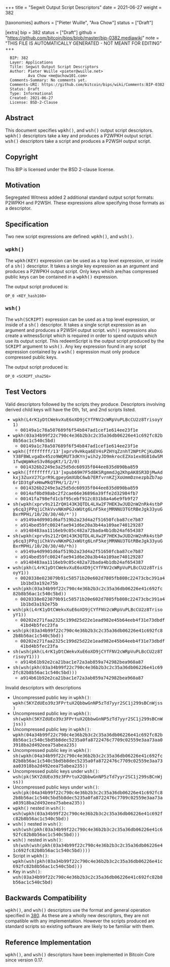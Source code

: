 
+++
title = "Segwit Output Script Descriptors"
date = 2021-06-27
weight = 382

[taxonomies]
authors = ["Pieter Wuille", "Ava Chow"]
status = ["Draft"]

[extra]
bip = 382
status = ["Draft"]
github = "https://github.com/bitcoin/bips/blob/master/bip-0382.mediawiki"
note = "THIS FILE IS AUTOMATICALLY GENERATED - NOT MEANT FOR EDITING"
+++

```
  BIP: 382
  Layer: Applications
  Title: Segwit Output Script Descriptors
  Author: Pieter Wuille <pieter@wuille.net>
          Ava Chow <me@achow101.com>
  Comments-Summary: No comments yet.
  Comments-URI: https://github.com/bitcoin/bips/wiki/Comments:BIP-0382
  Status: Draft
  Type: Informational
  Created: 2021-06-27
  License: BSD-2-Clause
```

<h2>Abstract</h2>


This document specifies <tt>wpkh()</tt>, and <tt>wsh()</tt> output script descriptors.
<tt>wpkh()</tt> descriptors take a key and produces a P2WPKH output script.
<tt>wsh()</tt> descriptors take a script and produces a P2WSH output script.

<h2>Copyright</h2>


This BIP is licensed under the BSD 2-clause license.

<h2>Motivation</h2>


Segregated Witness added 2 additional standard output script formats: P2WPKH and P2WSH.
These expressions allow specifying those formats as a descriptor.

<h2>Specification</h2>


Two new script expressions are defined: <tt>wpkh()</tt>, and <tt>wsh()</tt>.

<h3><tt>wpkh()</tt></h3>


The <tt>wpkh(KEY)</tt> expression can be used as a top level expression, or inside of a <tt>sh()</tt> descriptor.
It takes a single key expression as an argument and produces a P2WPKH output script.
Only keys which are/has compressed public keys can be contained in a <tt>wpkh()</tt> expression.

The output script produced is:
```
OP_0 <KEY_hash160>
```

<h3><tt>wsh()</tt></h3>


The <tt>wsh(SCRIPT)</tt> expression can be used as a top level expression, or inside of a <tt>sh()</tt> descriptor.
It takes a single script expression as an argument and produces a P2WSH output script.
<tt>wsh()</tt> expressions also create a witnessScript which is required in order to spend outputs which use its output script.
This redeemScript is the output script produced by the <tt>SCRIPT</tt> argument to <tt>wsh()</tt>.
Any key expression found in any script expression contained by a <tt>wsh()</tt> expression must only produce compressed public keys.

The output script produced is:
```
OP_0 <SCRIPT_sha256>
```

<h2>Test Vectors</h2>


Valid descriptors followed by the scripts they produce. Descriptors involving derived child keys will have the 0th, 1st, and 2nd scripts listed.

*  <tt>wpkh(L4rK1yDtCWekvXuE6oXD9jCYfFNV2cWRpVuPLBcCU2z8TrisoyY1)</tt>
    *  <tt>00149a1c78a507689f6f54b847ad1cef1e614ee23f1e</tt>
*  <tt>wpkh(03a34b99f22c790c4e36b2b3c2c35a36db06226e41c692fc82b8b56ac1c540c5bd)</tt>
    *  <tt>00149a1c78a507689f6f54b847ad1cef1e614ee23f1e</tt>
*  <tt>wpkh([ffffffff/13']xprv9vHkqa6EV4sPZHYqZznhT2NPtPCjKuDKGY38FBWLvgaDx45zo9WQRUT3dKYnjwih2yJD9mkrocEZXo1ex8G81dwSM1fwqWpWkeS3v86pgKt/1/2/0)</tt>
    *  <tt>0014326b2249e3a25d5dc60935f044ee835d090ba859</tt>
*  <tt>wpkh([ffffffff/13']xpub69H7F5d8KSRgmmdJg2KhpAK8SR3DjMwAdkxj3ZuxV27CprR9LgpeyGmXUbC6wb7ERfvrnKZjXoUmmDznezpbZb7ap6r1D3tgFxHmwMkQTPH/1/2/*)</tt>
    *  <tt>0014326b2249e3a25d5dc60935f044ee835d090ba859</tt>
    *  <tt>0014af0bd98abc2f2cae66e36896a39ffe2d32984fb7</tt>
    *  <tt>00141fa798efd1cbf95cebf912c031b8a4a6e9fb9f27</tt>
*  <tt>sh(wpkh(xprv9s21ZrQH143K3QTDL4LXw2F7HEK3wJUD2nW2nRk4stbPy6cq3jPPqjiChkVvvNKmPGJxWUtg6LnF5kejMRNNU3TGtRBeJgk33yuGBxrMPHi/10/20/30/40/*'))</tt>
    *  <tt>a9149a4d9901d6af519b2a23d4a2f51650fcba87ce7b87</tt>
    *  <tt>a914bed59fc0024fae941d6e20a3b44a109ae740129287</tt>
    *  <tt>a9148483aa1116eb9c05c482a72bada4b1db24af654387</tt>
*  <tt>sh(wpkh(xprv9s21ZrQH143K3QTDL4LXw2F7HEK3wJUD2nW2nRk4stbPy6cq3jPPqjiChkVvvNKmPGJxWUtg6LnF5kejMRNNU3TGtRBeJgk33yuGBxrMPHi/10/20/30/40/*h))</tt>
    *  <tt>a9149a4d9901d6af519b2a23d4a2f51650fcba87ce7b87</tt>
    *  <tt>a914bed59fc0024fae941d6e20a3b44a109ae740129287</tt>
    *  <tt>a9148483aa1116eb9c05c482a72bada4b1db24af654387</tt>
*  <tt>wsh(pkh(L4rK1yDtCWekvXuE6oXD9jCYfFNV2cWRpVuPLBcCU2z8TrisoyY1))</tt>
    *  <tt>0020338e023079b91c58571b20e602d7805fb808c22473cbc391a41b1bd3a192e75b</tt>
*  <tt>wsh(pkh(03a34b99f22c790c4e36b2b3c2c35a36db06226e41c692fc82b8b56ac1c540c5bd))</tt>
    *  <tt>0020338e023079b91c58571b20e602d7805fb808c22473cbc391a41b1bd3a192e75b</tt>
*  <tt>wsh(pk(L4rK1yDtCWekvXuE6oXD9jCYfFNV2cWRpVuPLBcCU2z8TrisoyY1))</tt>
    *  <tt>00202e271faa2325c199d25d22e1ead982e45b64eeb4f31e73dbdf41bd4b5fec23fa</tt>
*  <tt>wsh(pk(03a34b99f22c790c4e36b2b3c2c35a36db06226e41c692fc82b8b56ac1c540c5bd))</tt>
    *  <tt>00202e271faa2325c199d25d22e1ead982e45b64eeb4f31e73dbdf41bd4b5fec23fa</tt>
*  <tt>sh(wsh(pkh(L4rK1yDtCWekvXuE6oXD9jCYfFNV2cWRpVuPLBcCU2z8TrisoyY1)))</tt>
    *  <tt>a914b61b92e2ca21bac1e72a3ab859a742982bea960a87</tt>
*  <tt>sh(wsh(pkh(03a34b99f22c790c4e36b2b3c2c35a36db06226e41c692fc82b8b56ac1c540c5bd)))</tt>
    *  <tt>a914b61b92e2ca21bac1e72a3ab859a742982bea960a87</tt>


Invalid descriptors with descriptions

*  Uncompressed public key in <tt>wpkh()</tt>: <tt>wpkh(5KYZdUEo39z3FPrtuX2QbbwGnNP5zTd7yyr2SC1j299sBCnWjss)</tt>
*  Uncompressed public key in <tt>wpkh()</tt>: <tt>sh(wpkh(5KYZdUEo39z3FPrtuX2QbbwGnNP5zTd7yyr2SC1j299sBCnWjss))</tt>
*  Uncompressed public key in <tt>wpkh()</tt>: <tt>wpkh(04a34b99f22c790c4e36b2b3c2c35a36db06226e41c692fc82b8b56ac1c540c5bd5b8dec5235a0fa8722476c7709c02559e3aa73aa03918ba2d492eea75abea235)</tt>
*  Uncompressed public key in <tt>wpkh()</tt>: <tt>sh(wpkh(04a34b99f22c790c4e36b2b3c2c35a36db06226e41c692fc82b8b56ac1c540c5bd5b8dec5235a0fa8722476c7709c02559e3aa73aa03918ba2d492eea75abea235))</tt>
*  Uncompressed public keys under <tt>wsh()</tt>: <tt>wsh(pk(5KYZdUEo39z3FPrtuX2QbbwGnNP5zTd7yyr2SC1j299sBCnWjss))</tt>
*  Uncompressed public keys under <tt>wsh()</tt>: <tt>wsh(pk(04a34b99f22c790c4e36b2b3c2c35a36db06226e41c692fc82b8b56ac1c540c5bd5b8dec5235a0fa8722476c7709c02559e3aa73aa03918ba2d492eea75abea235))</tt>
*  <tt>wpkh()</tt> nested in <tt>wsh()</tt>: <tt>wsh(wpkh(03a34b99f22c790c4e36b2b3c2c35a36db06226e41c692fc82b8b56ac1c540c5bd))</tt>
*  <tt>wsh()</tt> nested in <tt>wsh()</tt>: <tt>wsh(wsh(pkh(03a34b99f22c790c4e36b2b3c2c35a36db06226e41c692fc82b8b56ac1c540c5bd)))</tt>
*  <tt>wsh()</tt> nested in <tt>wsh()</tt>: <tt>sh(wsh(wsh(pkh(03a34b99f22c790c4e36b2b3c2c35a36db06226e41c692fc82b8b56ac1c540c5bd))))</tt>
*  Script in <tt>wpkh()</tt>: <tt>wpkh(wsh(pkh(03a34b99f22c790c4e36b2b3c2c35a36db06226e41c692fc82b8b56ac1c540c5bd)))</tt>
*  Key in <tt>wsh()</tt>: <tt>wsh(03a34b99f22c790c4e36b2b3c2c35a36db06226e41c692fc82b8b56ac1c540c5bd)</tt>


<h2>Backwards Compatibility</h2>


<tt>wpkh()</tt>, and <tt>wsh()</tt> descriptors use the format and general operation specified in <a href="/380" target="_blank">380</a>.
As these are a wholly new descriptors, they are not compatible with any implementation.
However the scripts produced are standard scripts so existing software are likely to be familiar with them.

<h2>Reference Implementation</h2>


<tt>wpkh()</tt>, and <tt>wsh()</tt> descriptors have been implemented in Bitcoin Core since version 0.17.
